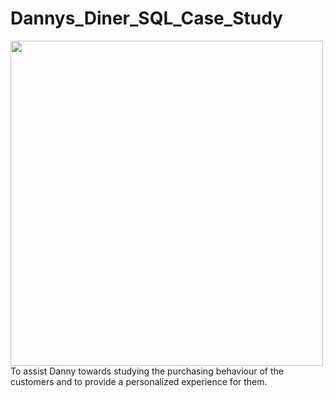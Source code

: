 # Dannys_Diner_SQL_Case_Study
<img src=https://8weeksqlchallenge.com/images/case-study-designs/1.png width="500" height="520">
To assist Danny towards studying the purchasing behaviour of the customers and to provide a  personalized experience for them.
